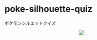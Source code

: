 # poke-silhouette-quiz
ポケモンシルエットクイズ

<p align="center">
  <a href="https://skillicons.dev">
    <img src="https://skillicons.dev/icons?i=git,github,figma,c,vim" />
  </a>
</p>